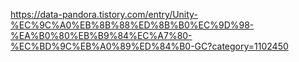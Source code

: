 https://data-pandora.tistory.com/entry/Unity-%EC%9C%A0%EB%8B%88%ED%8B%B0%EC%9D%98-%EA%B0%80%EB%B9%84%EC%A7%80-%EC%BD%9C%EB%A0%89%ED%84%B0-GC?category=1102450